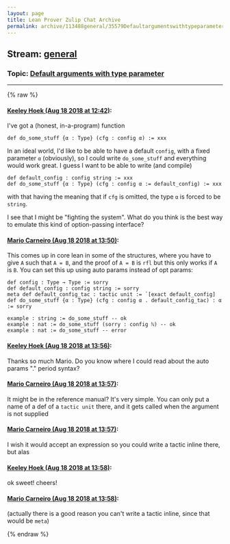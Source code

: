 ```yaml
---
layout: page
title: Lean Prover Zulip Chat Archive 
permalink: archive/113488general/35579Defaultargumentswithtypeparameter.html
---
```


## Stream: [general](index.html)
### Topic: [Default arguments with type parameter](35579Defaultargumentswithtypeparameter.html)

---


{% raw %}
#### [ Keeley Hoek (Aug 18 2018 at 12:42)](https://leanprover.zulipchat.com/#narrow/stream/113488-general/topic/Default%20arguments%20with%20type%20parameter/near/132355082):
I've got a (honest, in-a-program) function
````
def do_some_stuff {α : Type} (cfg : config α) := xxx
````
In an ideal world, I'd like to be able to have a default `config`, with a fixed parameter `α` (obviously), so I could write `do_some_stuff` and everything would work great. I guess I want to be able to write (and compile)
````
def default_config : config string := xxx
def do_some_stuff {α : Type} (cfg : config α := default_config) := xxx
````
with that having the meaning that if `cfg` is omitted, the type `α` is forced to be `string`.

I see that I might be "fighting the system". What do you think is the best way to emulate this kind of option-passing interface?

#### [ Mario Carneiro (Aug 18 2018 at 13:50)](https://leanprover.zulipchat.com/#narrow/stream/113488-general/topic/Default%20arguments%20with%20type%20parameter/near/132357334):
This comes up in core lean in some of the structures, where you have to give `A` such that `A = B`, and the proof of `A = B` is `rfl` but this only works if `A` is `B`. You can set this up using auto params instead of opt params:
```
def config : Type → Type := sorry
def default_config : config string := sorry
meta def default_config_tac : tactic unit := `[exact default_config]
def do_some_stuff {α : Type} (cfg : config α . default_config_tac) : α := sorry

example : string := do_some_stuff -- ok
example : nat := do_some_stuff (sorry : config ℕ) -- ok
example : nat := do_some_stuff -- error

```

#### [ Keeley Hoek (Aug 18 2018 at 13:56)](https://leanprover.zulipchat.com/#narrow/stream/113488-general/topic/Default%20arguments%20with%20type%20parameter/near/132357505):
Thanks so much Mario. Do you know where I could read about the auto params "." period syntax?

#### [ Mario Carneiro (Aug 18 2018 at 13:57)](https://leanprover.zulipchat.com/#narrow/stream/113488-general/topic/Default%20arguments%20with%20type%20parameter/near/132357514):
It might be in the reference manual? It's very simple. You can only put a name of a def of a `tactic unit` there, and it gets called when the argument is not supplied

#### [ Mario Carneiro (Aug 18 2018 at 13:57)](https://leanprover.zulipchat.com/#narrow/stream/113488-general/topic/Default%20arguments%20with%20type%20parameter/near/132357522):
I wish it would accept an expression so you could write a tactic inline there, but alas

#### [ Keeley Hoek (Aug 18 2018 at 13:58)](https://leanprover.zulipchat.com/#narrow/stream/113488-general/topic/Default%20arguments%20with%20type%20parameter/near/132357563):
ok sweet! cheers!

#### [ Mario Carneiro (Aug 18 2018 at 13:58)](https://leanprover.zulipchat.com/#narrow/stream/113488-general/topic/Default%20arguments%20with%20type%20parameter/near/132357567):
(actually there is a good reason you can't write a tactic inline, since that would be `meta`)


{% endraw %}
